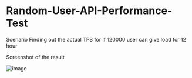 # Random-User-API-Performance-Test

Scenario Finding out the actual TPS for if 120000 user can give load for 12 hour

Screenshot of the result 


![image](https://user-images.githubusercontent.com/75937084/216092868-e71058c4-5c8d-4eb9-9006-d989c317331d.png)

